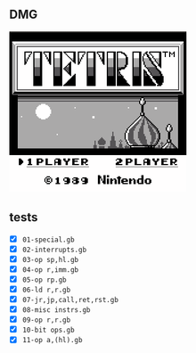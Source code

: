 ## DMG

![](assets/tetris.gif)

## tests

- [x] `01-special.gb`
- [x] `02-interrupts.gb`
- [x] `03-op sp,hl.gb`
- [x] `04-op r,imm.gb`
- [x] `05-op rp.gb`
- [x] `06-ld r,r.gb`
- [x] `07-jr,jp,call,ret,rst.gb`
- [x] `08-misc instrs.gb`
- [x] `09-op r,r.gb`
- [x] `10-bit ops.gb`
- [x] `11-op a,(hl).gb`
